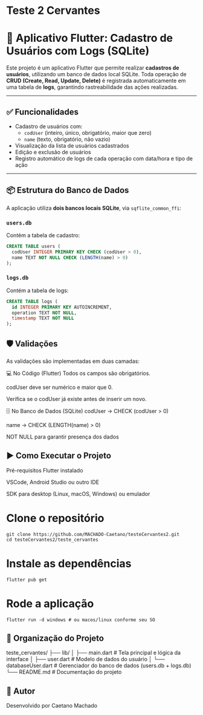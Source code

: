 # Teste 2 Cervantes

# 📱 Aplicativo Flutter: Cadastro de Usuários com Logs (SQLite)

Este projeto é um aplicativo Flutter que permite realizar **cadastros de usuários**, utilizando um banco de dados local SQLite. Toda operação de **CRUD (Create, Read, Update, Delete)** é registrada automaticamente em uma tabela de **logs**, garantindo rastreabilidade das ações realizadas.

---

## ✅ Funcionalidades

- Cadastro de usuários com:
  - `codUser` (inteiro, único, obrigatório, maior que zero)
  - `name` (texto, obrigatório, não vazio)
- Visualização da lista de usuários cadastrados
- Edição e exclusão de usuários
- Registro automático de logs de cada operação com data/hora e tipo de ação

---

## 📦 Estrutura do Banco de Dados

A aplicação utiliza **dois bancos locais SQLite**, via `sqflite_common_ffi`:

### `users.db`
Contém a tabela de cadastro:

```sql
CREATE TABLE users (
  codUser INTEGER PRIMARY KEY CHECK (codUser > 0),
  name TEXT NOT NULL CHECK (LENGTH(name) > 0)
);
```
### `logs.db`
Contém a tabela de logs:

```sql
CREATE TABLE logs (
  id INTEGER PRIMARY KEY AUTOINCREMENT,
  operation TEXT NOT NULL,
  timestamp TEXT NOT NULL
);
```

## 🛡️ Validações
As validações são implementadas em duas camadas:

💻 No Código (Flutter)
Todos os campos são obrigatórios.

codUser deve ser numérico e maior que 0.

Verifica se o codUser já existe antes de inserir um novo.

🗄️ No Banco de Dados (SQLite)
codUser → CHECK (codUser > 0)

name → CHECK (LENGTH(name) > 0)

NOT NULL para garantir presença dos dados

## ▶️ Como Executar o Projeto
Pré-requisitos
Flutter instalado

VSCode, Android Studio ou outro IDE

SDK para desktop (Linux, macOS, Windows) ou emulador

# Clone o repositório
```
git clone https://github.com/MACHADO-Caetano/testeCervantes2.git
cd testeCervantes2/teste_cervantes
```
# Instale as dependências
```
flutter pub get
```
# Rode a aplicação
```
flutter run -d windows # ou macos/linux conforme seu SO
```

## 📂 Organização do Projeto

teste_cervantes/
├── lib/
│   ├── main.dart              # Tela principal e lógica da interface
│   ├── user.dart              # Modelo de dados do usuário
│   └── databaseUser.dart      # Gerenciador do banco de dados (users.db + logs.db)
└── README.md                  # Documentação do projeto


## 🤝 Autor
Desenvolvido por Caetano Machado
